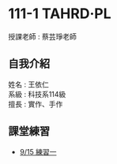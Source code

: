 # 111-1 TAHRD·PL
授課老師 : 蔡芸琤老師<br />

自我介紹
-------------
姓名 : 王依仁<br />
系級 : 科技系114級 <br />
擅長 : 實作、手作

課堂練習
-------------
- [9/15 練習一](http://localhost:8888/nbconvert/html/Desktop/python/Python01.ipynb?download=false)
